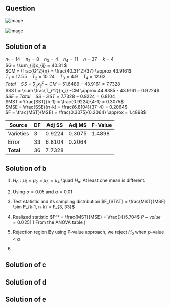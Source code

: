 ## Question

![image](https://github.com/user-attachments/assets/f074e6da-b2fe-4d97-9353-c76cfe64ffe6)

![image](https://github.com/user-attachments/assets/ffa44be7-8da1-4a65-8e40-fae51aec6de0)

## Solution of a

$n_1 = 14 \quad n_2=8 \quad n_3=4 \quad n_4=11 \quad n=37 \quad k=4$  
$G = \sum_{ij}x_{ij} = 40.31 $  
$CM = \frac{G^2}{n} = \frac{40.31^2}{37} \approx 43.9161$  
$T_1 = 12.55 \quad T_2 = 10.24 \quad T_3 = 4.9 \quad T_4 = 12.62$  
$Total \quad SS = \sum_{ij} x_{ij}^2 - CM = 51.6489 - 43.9161 = 7.7328$  
$SST = \sum \frac{T_i^2}{n_i} -CM  \approx 44.8385 - 43.9161 = 0.9224$  
$SSE = Total \quad SS - SST = 7.7328 - 0.9224 = 6.8104$  
$MST = \frac{SST}{k-1} = \frac{0.9224}{4-1} = 0.3075$  
$MSE = \frac{SSE}{n-k} = \frac{6.8104}{37-4} = 0.2064$  
$F = \frac{MST}{MSE} = \frac{0.3075}{0.2064} \approx = 1.4898$  

| Source     | DF | Adj SS  | Adj MS  | F-Value |
|------------|----|---------|---------|---------|
| Varieties  | 3  | 0.9224  | 0.3075  | 1.4898  |
| Error      | 33 | 6.8104  | 0.2064  |         |
| **Total**  | 36 | 7.7328  |         |         |

## Solution of b
1. $H_0: \mu_1 = \mu_2 = \mu_3 = \mu_4$ \quad $H_a:$ At least one mean is different.
2. Using $\alpha = 0.05$ and $\alpha = 0.01$
3. Test statistic and its sampling distribution
$F_{STAT} = \frac{MST}{MSE} \sim F_{k-1, n-k} = F_{3, 33}$

4. Realized statistic
$F^* = \frac{MST}{MSE} = \frac{}{}5.704$
$P-value = 0.0251 \text{ ( From the ANOVA table ) }$

5. Rejection region
$\text{By using P-value approach, we reject }H_0 \text{ when p-value < } \alpha$

6. 
## Solution of c

## Solution of d

## Solution of e
